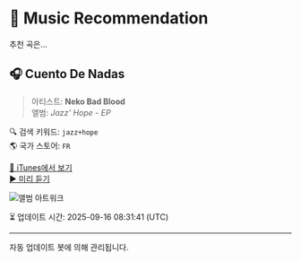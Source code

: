 
# 🎵 Music Recommendation

추천 곡은...

## 🎧 Cuento De Nadas  
> 아티스트: **Neko Bad Blood**  
> 앨범: _Jazz' Hope - EP_  

🔍 검색 키워드: `jazz+hope`  
🌎 국가 스토어: `FR`

[🔗 iTunes에서 보기](https://music.apple.com/fr/album/cuento-de-nadas/1542021601?i=1542021605&uo=4)  
[▶️ 미리 듣기](https://audio-ssl.itunes.apple.com/itunes-assets/AudioPreview114/v4/16/cd/91/16cd9176-2e8a-8bc5-afd4-0719f4a1ac62/mzaf_15807430527049478336.plus.aac.p.m4a)

![앨범 아트워크](https://is1-ssl.mzstatic.com/image/thumb/Music124/v4/47/54/ae/4754aecd-0eff-f956-53cc-0e1da3476291/0.jpg/100x100bb.jpg)

⏳ 업데이트 시간: 2025-09-16 08:31:41 (UTC)

---
자동 업데이트 봇에 의해 관리됩니다.

